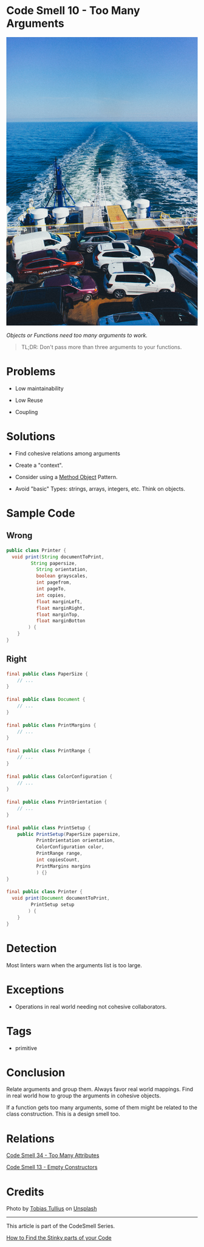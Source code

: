 # Code Smell 10 - Too Many Arguments

![Code Smell 10 - Too Many Arguments](tobias-tullius-xP5an6iXcf0-unsplash.jpg)

*Objects or Functions need too many arguments to work.*

> TL;DR: Don't pass more than three arguments to your functions.

# Problems

- Low maintainability

- Low Reuse

- Coupling

# Solutions

- Find cohesive relations among arguments

- Create a "context".

- Consider using a [Method Object](https://wiki.c2.com/?MethodObject) Pattern.

- Avoid "basic" Types: strings, arrays, integers, etc. Think on objects.

# Sample Code

## Wrong

[Gist Url]: # (https://gist.github.com/mcsee/ea7d32472830d5ea877be1438807fe89)
```java
public class Printer {   
  void print(String documentToPrint, 
         String papersize,
           String orientation, 
           boolean grayscales,
           int pagefrom,
           int pageTo,
           int copies,
           float marginLeft,
           float marginRight,
           float marginTop,
           float marginBotton         
        ) {
    }
}
```

## Right

[Gist Url]: # (https://gist.github.com/mcsee/200a18dd99a76a95155df4cb032b1d10)
```java
final public class PaperSize {
    // ...
}

final public class Document {
    // ...
}

final public class PrintMargins {
    // ...
}

final public class PrintRange {
    // ...
}

final public class ColorConfiguration {
    // ...
}

final public class PrintOrientation {
    // ...
}

final public class PrintSetup {
    public PrintSetup(PaperSize papersize,
           PrintOrientation orientation, 
           ColorConfiguration color,
           PrintRange range,
           int copiesCount,
           PrintMargins margins
           ) {}
}

final public class Printer {   
  void print(Document documentToPrint, 
         PrintSetup setup        
        ) {
    }
}
```

# Detection

Most linters warn when the arguments list is too large.

# Exceptions

- Operations in real world needing not cohesive collaborators.

# Tags

- primitive

# Conclusion

Relate arguments and group them.
Always favor real world mappings. Find in real world how to group the arguments in cohesive objects.

If a function gets too many arguments, some of them might be related to the class construction. This is a design smell too.

# Relations

[Code Smell 34 - Too Many Attributes](../../Code%20Smells/Code%20Smell%2034%20-%20Too%20Many%20Attributes/readme.md)

[Code Smell 13 - Empty Constructors](../../Code%20Smells/Code%20Smell%2013%20-%20Empty%20Constructors/readme.md)

# Credits

Photo by [Tobias Tullius](https://unsplash.com/@tobiastu) on [Unsplash](https://unsplash.com/s/photos/loaded)

* * *

This article is part of the CodeSmell Series.

[How to Find the Stinky parts of your Code](../../Code%20Smells/How%20to%20Find%20the%20Stinky%20parts%20of%20your%20Code/readme.md)